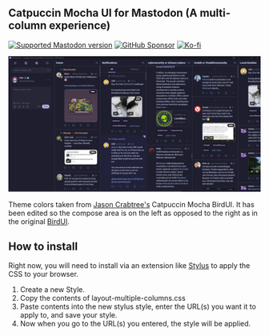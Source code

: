 ## Catpuccin Mocha UI for Mastodon (A multi-column experience)

[![Supported Mastodon version](https://img.shields.io/badge/mastodon-v4.3.2-595aff)](https://github.com/mastodon/mastodon) <a href="https://github.com/sponsors/kylereddoch"><img src="https://img.shields.io/badge/sponsor-30363D?style=for-the-badge&logo=GitHub-Sponsors&logoColor=#white" alt="GitHub Sponsor" height="20px"></a> <a href="https://ko-fi.com/kylereddoch"><img src="https://img.shields.io/badge/Ko--fi-F16061?style=for-the-badge&logo=ko-fi&logoColor=white" alt="Ko-fi" height="20px"></a>

![Screenhost of Catpuccin Mocha UI](images/7525cd455503d0f959648342e32bcc3040ddfa00d95680557b87d5d9f6c44655.png)

Theme colors taken from [Jason Crabtree's](https://github.com/jcrabapple/mastodon-bird-ui-catppuccin-mocha) Catpuccin Mocha BirdUI. It has been edited so the compose area is on the left as opposed to the right as in the original [BirdUI](https://github.com/ronilaukkarinen/mastodon-bird-ui).

## How to install

Right now, you will need to install via an extension like [Stylus](https://chromewebstore.google.com/detail/stylus/clngdbkpkpeebahjckkjfobafhncgmne) to apply the CSS to your browser.

1. Create a new Style.
2. Copy the contents of layout-multiple-columns.css
3. Paste contents into the new stylus style, enter the URL(s) you want it to apply to, and save your style.
4. Now when you go to the URL(s) you entered, the style will be applied.  
